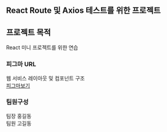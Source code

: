## React Route 및 Axios 테스트를 위한 프로젝트

## 프로젝트 목적

React 미니 프로젝트를 위한 연습

### 피그마 URL

웹 서비스 레이아웃 및 컴포넌트 구조 \
[피그마보기](https://www.figma.com/file/LFj5XmdooixHmgStOM9PoT/%EB%9D%BC%EC%9A%B0%ED%84%B0-%EC%97%B0%EC%8A%B5?t=92wokqDGSuCdPew4-3)

### 팀원구성

팀장 홍길동 \
팀원 고길동
